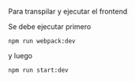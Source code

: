 
Para transpilar y ejecutar el frontend

Se debe ejecutar primero

    npm run webpack:dev

y luego

    npm run start:dev